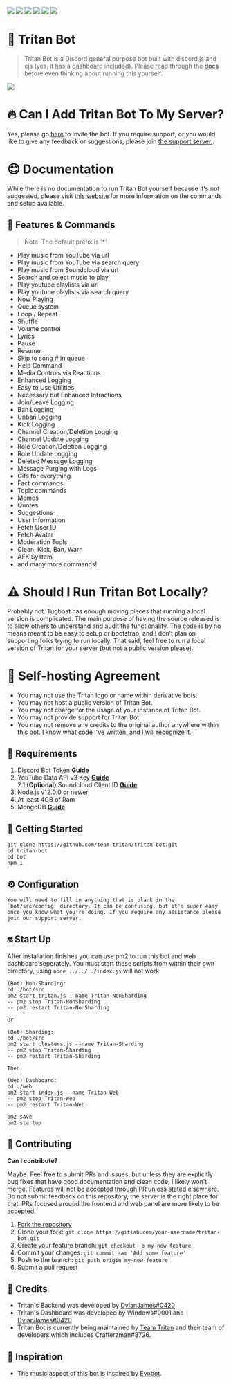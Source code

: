 ![](https://img.shields.io/badge/Maintained-Yes-%237289DA)
![](https://img.shields.io/badge/Version-4.0.0-7289DA)
![](https://img.shields.io/badge/Library-Discord.js-7289DA)
![](https://img.shields.io/badge/Lead%20Developer-Dylan%20James-7289DA)
![](https://img.shields.io/badge/Developers-Windows%20&%20Crafterzman-7289DA)
![](https://img.shields.io/badge/Made%20with%20%E2%9D%A4%20by-Team%20Tritan-%237289DA)



# 🤖 Tritan Bot 
> Tritan Bot is a Discord general purpose bot built with discord.js and ejs (yes, it has a dashboard included). Please read through the [docs](https://docs.tritanbot.xyz) before even thinking about running this yourself.

[![](https://discordapp.com/api/guilds/732708260519346217/embed.png?style=banner2)](https://discord.gg/ScUgyE2)


# 🔥 Can I Add Tritan Bot To My Server?

Yes, please go [here](https://tritanbot.xyz/invite) to invite the bot. If you require support, or you would like to give any feedback or suggestions, please join [the support server.](https://discord.gg/ScUgyE2).


# 😊 Documentation

While there is no documentation to run Tritan Bot yourself because it's not suggested, please visit [this website](https://docs.tritanbot.xyz) for more information on the commands and setup available.


## 📝 Features & Commands

> Note: The default prefix is '*'
* Play music from YouTube via url
* Play music from YouTube via search query
* Play music from Soundcloud via url
* Search and select music to play
* Play youtube playlists via url
* Play youtube playlists via search query
* Now Playing 
* Queue system 
* Loop / Repeat 
* Shuffle 
* Volume control
* Lyrics 
* Pause 
* Resume 
* Skip to song # in queue 
* Help Command
* Media Controls via Reactions
* Enhanced Logging
* Easy to Use Utilities
* Necessary but Enhanced Infractions
* Join/Leave Logging
* Ban Logging
* Unban Logging
* Kick Logging
* Channel Creation/Deletion Logging
* Channel Update Logging
* Role Creation/Deletion Logging
* Role Update Logging
* Deleted Message Logging
* Message Purging with Logs
* Gifs for everything
* Fact commands
* Topic commands
* Memes
* Quotes
* Suggestions
* User information
* Fetch User ID
* Fetch Avatar
* Moderation Tools
* Clean, Kick, Ban, Warn
* AFK System
* and many more commands! 


# ⚠️ Should I Run Tritan Bot Locally?

Probably not. Tugboat has enough moving pieces that running a local version is complicated. The main purpose of having the source released is to allow others to understand and audit the functionality. The code is by no means meant to be easy to setup or bootstrap, and I don't plan on supporting folks trying to run locally. That said, feel free to run a local version of Tritan for your server (but not a public version please). 

# 📝 Self-hosting Agreement

* You may not use the Tritan logo or name within derivative bots.
* You may not host a public version of Tritan Bot.
* You may not charge for the usage of your instance of Tritan Bot.
* You may not provide support for Tritan Bot.
* You may not remove any credits to the original author anywhere within this bot. I know what code I've written, and I will recognize it.


## 🌿 Requirements

1. Discord Bot Token **[Guide](https://discordjs.guide/preparations/setting-up-a-bot-application.html#creating-your-bot)**
2. YouTube Data API v3 Key **[Guide](https://developers.google.com/youtube/v3/getting-started)**  
2.1 **(Optional)** Soundcloud Client ID **[Guide](https://github.com/zackradisic/node-soundcloud-downloader#client-id)**
3. Node.js v12.0.0 or newer
4. At least 4GB of Ram 
6. MongoDB **[Guide](https://docs.atlas.mongodb.com/tutorial/deploy-free-tier-cluster/)**  


## 🚀 Getting Started

```
git clone https://github.com/team-tritan/tritan-bot.git 
cd tritan-bot
cd bot
npm i 
```


## ⚙️ Configuration

```
You will need to fill in anything that is blank in the `bot/src/config` directory. It can be confusing, but it's super easy once you know what you're doing. If you require any assistance please join our support server.
```


## 🔛 Start Up

After installation finishes you can use pm2 to run this bot and web dashboard seperately. You must start these scripts from within their own directory, using `node ../../../index.js` will not work!
```
(Bot) Non-Sharding:
cd ./bot/src
pm2 start tritan.js --name Tritan-NonSharding
-- pm2 stop Tritan-NonSharding
-- pm2 restart Tritan-NonSharding

Or

(Bot) Sharding:
cd ./bot/src
pm2 start clusters.js --name Tritan-Sharding
-- pm2 stop Tritan-Sharding
-- pm2 restart Tritan-Sharding

Then

(Web) Dashboard:
cd ./web
pm2 start index.js --name Tritan-Web
-- pm2 stop Tritan-Web
-- pm2 restart Tritan-Web

pm2 save
pm2 startup 
```


## 🤝 Contributing
**Can I contribute?**

Maybe. Feel free to submit PRs and issues, but unless they are explicitly bug fixes that have good documentation and clean code, I likely won't merge. Features will not be accepted through PR unless stated elsewhere. Do not submit feedback on this repository, the server is the right place for that. PRs focused around the frontend and web panel are more likely to be accepted.

1. [Fork the repository](https://gitlab.com/team-tritan/tritan-bot/fork)
2. Clone your fork: `git clone https://gitlab.com/your-username/tritan-bot.git`
3. Create your feature branch: `git checkout -b my-new-feature`
4. Commit your changes: `git commit -am 'Add some feature'`
5. Push to the branch: `git push origin my-new-feature`
6. Submit a pull request


## 📝 Credits
* Tritan's Backend was developed by [DylanJames#0420](https://gitlab.com/dylanjames)
* Tritan's Dashboard was developed by Windows#0001 and [DylanJames#0420](https://gitlab.com/dylanjames)
* Tritan Bot is currently being maintained by [Team Tritan](https://gitlab.com/team-tritan) and their team of developers which includes Crafterzman#8726.

## 📝 Inspiration
* The music aspect of this bot is inspired by [Evobot](https://github.com/eritislami/evobot). 
